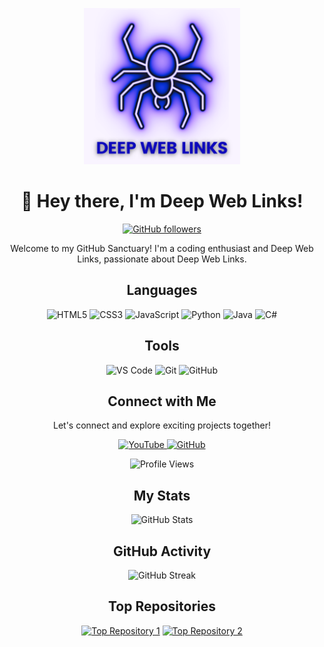 <!-- Header -->
<p align="center">
  <img src="https://github.com/Deep-Web-Links-2024/Deep-Web-Links-2024/blob/main/Logo.png" width="250" height="250">
</p>
<h1 align="center">👋 Hey there, I'm Deep Web Links!</h1>
<p align="center">
  <a href="https://github.com/Deep-Web-Links-2024">
    <img src="https://img.shields.io/github/followers/Deep-Web-Links-2024?style=social" alt="GitHub followers">
  </a>
</p>

<!-- Introduction -->
<p align="center">
  Welcome to my GitHub Sanctuary! I'm a coding enthusiast and Deep Web Links, passionate about Deep Web Links.
</p>

<!-- Languages -->
<h2 align="center">Languages</h2>
<p align="center">
  <img src="https://img.shields.io/badge/HTML5-E34F26?style=for-the-badge&logo=html5&logoColor=white" alt="HTML5">
  <img src="https://img.shields.io/badge/CSS3-1572B6?style=for-the-badge&logo=css3&logoColor=white" alt="CSS3">
  <img src="https://img.shields.io/badge/JavaScript-F7DF1E?style=for-the-badge&logo=javascript&logoColor=black" alt="JavaScript">
  <img src="https://img.shields.io/badge/Python-3776AB?style=for-the-badge&logo=python&logoColor=white" alt="Python">
  <img src="https://img.shields.io/badge/Java-007396?style=for-the-badge&logo=java&logoColor=white" alt="Java">
  <img src="https://img.shields.io/badge/C%23-239120?style=for-the-badge&logo=c-sharp&logoColor=white" alt="C#">
  <!-- Add more languages and tools as needed -->
</p>

<!-- Tools -->
<h2 align="center">Tools</h2>
<p align="center">
  <img src="https://img.shields.io/badge/Visual%20Studio%20Code-007ACC?style=for-the-badge&logo=visual-studio-code&logoColor=white" alt="VS Code">
  <img src="https://img.shields.io/badge/Git-F05032?style=for-the-badge&logo=git&logoColor=white" alt="Git">
  <img src="https://img.shields.io/badge/GitHub-181717?style=for-the-badge&logo=github&logoColor=white" alt="GitHub">
  <!-- Add more tools as needed -->
</p>

<!-- Connect with Me -->
<h2 align="center">Connect with Me</h2>
<p align="center">
  Let's connect and explore exciting projects together!
</p>
<p align="center">
  <a href="https://www.youtube.com/@SecretWikiSphere">
    <img src="https://img.shields.io/badge/YouTube-FF0000?style=for-the-badge&logo=youtube&logoColor=white" alt="YouTube">
  </a>
  <a href="https://github.com/Deep-Web-Links-2024">
    <img src="https://img.shields.io/badge/GitHub-181717?style=for-the-badge&logo=github&logoColor=white" alt="GitHub">
  </a>
</p>

<!-- Profile Views -->
<p align="center">
  <img src="https://komarev.com/ghpvc/?username=Deep-Web-Links-2024&color=blueviolet" alt="Profile Views">
</p>

<!-- My Stats -->
<h2 align="center">My Stats</h2>
<p align="center">
  <img src="https://github-readme-stats.vercel.app/api?username=Deep-Web-Links-2024&show_icons=true&theme=radical" alt="GitHub Stats">
</p>

<!-- GitHub Activity -->
<h2 align="center">GitHub Activity</h2>
<p align="center">
  


<p align="center">
  <img src="https://github-readme-streak-stats.herokuapp.com/?user=Deep-Web-Links-2024&theme=dark" alt="GitHub Streak">
  <br>
  
</p>

<!-- Top Repositories -->
<h2 align="center">Top Repositories</h2>
<p align="center">
<a href="https://github.com/Deep-Web-Links-2024/Deep-Web-Links-2024"><img src="https://github-readme-stats.vercel.app/api/pin/?username=Deep-Web-Links-2024&repo=Deep-Web-Links-2024&theme=dark" alt="Top Repository 1"></a>
<a href="https://github.com/Deep-Web-Links-2024/deepweb-links"><img src="https://github-readme-stats.vercel.app/api/pin/?username=Deep-Web-Links-2024&repo=deepweb-links&theme=dark" alt="Top Repository 2"></a>
</p>

